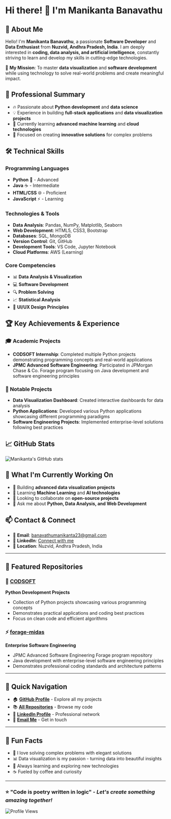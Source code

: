 # Hi there! 👋 I'm Manikanta Banavathu

## 🚀 About Me
Hello! I'm **Manikanta Banavathu**, a passionate **Software Developer** and **Data Enthusiast** from **Nuzvid, Andhra Pradesh, India**. I am deeply interested in **coding, data analysis, and artificial intelligence**, constantly striving to learn and develop my skills in cutting-edge technologies.

🎯 **My Mission**: To master **data visualization** and **software development** while using technology to solve real-world problems and create meaningful impact.

## 💼 Professional Summary
- 🔥 Passionate about **Python development** and **data science**
- 💡 Experience in building **full-stack applications** and **data visualization projects**
- 🌱 Currently learning **advanced machine learning** and **cloud technologies**
- 🎯 Focused on creating **innovative solutions** for complex problems

## 🛠️ Technical Skills

### Programming Languages
- **Python** 🐍 - Advanced
- **Java** ☕ - Intermediate
- **HTML/CSS** 🌐 - Proficient
- **JavaScript** ⚡ - Learning

### Technologies & Tools
- **Data Analysis**: Pandas, NumPy, Matplotlib, Seaborn
- **Web Development**: HTML5, CSS3, Bootstrap
- **Databases**: SQL, MongoDB
- **Version Control**: Git, GitHub
- **Development Tools**: VS Code, Jupyter Notebook
- **Cloud Platforms**: AWS (Learning)

### Core Competencies
- 📊 **Data Analysis & Visualization**
- 💻 **Software Development**
- 🔍 **Problem Solving**
- 📈 **Statistical Analysis**
- 🎨 **UI/UX Design Principles**

## 🏆 Key Achievements & Experience

### 🎓 Academic Projects
- **CODSOFT Internship**: Completed multiple Python projects demonstrating programming concepts and real-world applications
- **JPMC Advanced Software Engineering**: Participated in JPMorgan Chase & Co. Forage program focusing on Java development and software engineering principles

### 🚀 Notable Projects
- **Data Visualization Dashboard**: Created interactive dashboards for data analysis
- **Python Applications**: Developed various Python applications showcasing different programming paradigms
- **Software Engineering Projects**: Implemented enterprise-level solutions following best practices

## 📈 GitHub Stats
![Manikanta's GitHub stats](https://github-readme-stats.vercel.app/api?username=Manikanta-23-ai&show_icons=true&theme=radical)

## 🌟 What I'm Currently Working On
- 🔭 Building **advanced data visualization projects**
- 🌱 Learning **Machine Learning** and **AI technologies**
- 👯 Looking to collaborate on **open-source projects**
- 💬 Ask me about **Python, Data Analysis, and Web Development**

## 📫 Contact & Connect
- 📧 **Email**: [banavathumanikanta23@gmail.com](mailto:banavathumanikanta23@gmail.com)
- 💼 **LinkedIn**: [Connect with me](https://www.linkedin.com/in/mani-manikanta-796907385/)
- 📍 **Location**: Nuzvid, Andhra Pradesh, India

---

## 📁 Featured Repositories

### 🐍 [CODSOFT](https://github.com/Manikanta-23-ai/CODSOFT)
**Python Development Projects**
- Collection of Python projects showcasing various programming concepts
- Demonstrates practical applications and coding best practices
- Focus on clean code and efficient algorithms

### ⚡ [forage-midas](https://github.com/Manikanta-23-ai/forage-midas)
**Enterprise Software Engineering**
- JPMC Advanced Software Engineering Forage program repository
- Java development with enterprise-level software engineering principles
- Demonstrates professional coding standards and architecture patterns

---

## 🔗 Quick Navigation
- 🏠 [**GitHub Profile**](https://github.com/Manikanta-23-ai) - Explore all my projects
- 📚 [**All Repositories**](https://github.com/Manikanta-23-ai?tab=repositories) - Browse my code
- 🔗 [**LinkedIn Profile**](https://www.linkedin.com/in/mani-manikanta-796907385/) - Professional network
- 📧 [**Email Me**](mailto:banavathumanikanta23@gmail.com) - Get in touch

---

## 💭 Fun Facts
- 🎯 I love solving complex problems with elegant solutions
- 📊 Data visualization is my passion - turning data into beautiful insights
- 🌱 Always learning and exploring new technologies
- ☕ Fueled by coffee and curiosity

---

### ⭐ "Code is poetry written in logic" - *Let's create something amazing together!*

![Profile Views](https://komarev.com/ghpvc/?username=Manikanta-23-ai&color=brightgreen&style=flat-square)
